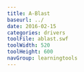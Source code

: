 ```yaml
---
title: A-Blast
baseurl: ../
date: 2016-02-15
categories: drivers
toolFile: ablast.swf
toolWidth: 520
toolHeight: 600
navGroup: learningtools
---
```

